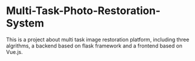 # Multi-Task-Photo-Restoration-System
This is a project about multi task image restoration platform, including three algrithms, a backend based on flask framework and a frontend based on Vue.js.
